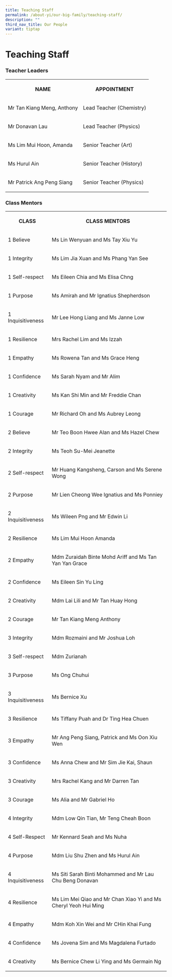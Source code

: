 ```yaml
---
title: Teaching Staff
permalink: /about-yi/our-big-family/teaching-staff/
description: ""
third_nav_title: Our People
variant: tiptap
---
```

<h1><strong>Teaching Staff</strong></h1>
<h3>Teacher Leaders</h3>
<table style="minWidth: 50px">
<colgroup>
<col>
<col>
</colgroup>
<tbody>
<tr>
<th rowspan="1" colspan="1">
<p>NAME</p>
</th>
<th rowspan="1" colspan="1">
<p>APPOINTMENT</p>
</th>
</tr>
<tr>
<td rowspan="1" colspan="1">
<p>Mr Tan Kiang Meng, Anthony</p>
</td>
<td rowspan="1" colspan="1">
<p>Lead Teacher (Chemistry)</p>
</td>
</tr>
<tr>
<td rowspan="1" colspan="1">
<p>Mr Donavan Lau</p>
</td>
<td rowspan="1" colspan="1">
<p>Lead Teacher (Physics)</p>
</td>
</tr>
<tr>
<td rowspan="1" colspan="1">
<p>Ms Lim Mui Hoon, Amanda</p>
</td>
<td rowspan="1" colspan="1">
<p>Senior Teacher (Art)</p>
</td>
</tr>
<tr>
<td rowspan="1" colspan="1">
<p>Ms Hurul Ain</p>
</td>
<td rowspan="1" colspan="1">
<p>Senior Teacher (History)</p>
</td>
</tr>
<tr>
<td rowspan="1" colspan="1">
<p>Mr Patrick Ang Peng Siang</p>
</td>
<td rowspan="1" colspan="1">
<p>Senior Teacher (Physics)</p>
</td>
</tr>
</tbody>
</table>
<h3>Class Mentors</h3>
<table style="minWidth: 50px">
<colgroup>
<col>
<col>
</colgroup>
<tbody>
<tr>
<th rowspan="1" colspan="1">
<p>CLASS</p>
</th>
<th rowspan="1" colspan="1">
<p>CLASS MENTORS</p>
</th>
</tr>
<tr>
<td rowspan="1" colspan="1">
<p>1 Believe</p>
</td>
<td rowspan="1" colspan="1">
<p>Ms Lin Wenyuan and Ms Tay Xiu Yu</p>
</td>
</tr>
<tr>
<td rowspan="1" colspan="1">
<p>1 Integrity</p>
</td>
<td rowspan="1" colspan="1">
<p>Ms Lim Jia Xuan and Ms Phang Yan See</p>
</td>
</tr>
<tr>
<td rowspan="1" colspan="1">
<p>1 Self-respect</p>
</td>
<td rowspan="1" colspan="1">
<p>Ms Eileen Chia and Ms Elisa Chng</p>
</td>
</tr>
<tr>
<td rowspan="1" colspan="1">
<p>1 Purpose</p>
</td>
<td rowspan="1" colspan="1">
<p>Ms Amirah and Mr Ignatius Shepherdson</p>
</td>
</tr>
<tr>
<td rowspan="1" colspan="1">
<p>1 Inquisitiveness</p>
</td>
<td rowspan="1" colspan="1">
<p>Mr Lee Hong Liang and Ms Janne Low</p>
</td>
</tr>
<tr>
<td rowspan="1" colspan="1">
<p>1 Resilience</p>
</td>
<td rowspan="1" colspan="1">
<p>Mrs Rachel Lim and Ms Izzah</p>
</td>
</tr>
<tr>
<td rowspan="1" colspan="1">
<p>1 Empathy</p>
</td>
<td rowspan="1" colspan="1">
<p>Ms Rowena Tan and Ms Grace Heng</p>
</td>
</tr>
<tr>
<td rowspan="1" colspan="1">
<p>1 Confidence</p>
</td>
<td rowspan="1" colspan="1">
<p>Ms Sarah Nyam and Mr Alim</p>
</td>
</tr>
<tr>
<td rowspan="1" colspan="1">
<p>1 Creativity</p>
</td>
<td rowspan="1" colspan="1">
<p>Ms Kan Shi Min and Mr Freddie Chan</p>
</td>
</tr>
<tr>
<td rowspan="1" colspan="1">
<p>1 Courage</p>
</td>
<td rowspan="1" colspan="1">
<p>Mr Richard Oh and Ms Aubrey Leong</p>
</td>
</tr>
<tr>
<td rowspan="1" colspan="1">
<p>2 Believe</p>
</td>
<td rowspan="1" colspan="1">
<p>Mr Teo Boon Hwee Alan and Ms Hazel Chew</p>
</td>
</tr>
<tr>
<td rowspan="1" colspan="1">
<p>2 Integrity</p>
</td>
<td rowspan="1" colspan="1">
<p>Ms Teoh Su-Mei Jeanette</p>
</td>
</tr>
<tr>
<td rowspan="1" colspan="1">
<p>2 Self-respect</p>
</td>
<td rowspan="1" colspan="1">
<p>Mr Huang Kangsheng, Carson and Ms Serene Wong</p>
</td>
</tr>
<tr>
<td rowspan="1" colspan="1">
<p>2 Purpose</p>
</td>
<td rowspan="1" colspan="1">
<p>Mr Lien Cheong Wee Ignatius and Ms Ponniey</p>
</td>
</tr>
<tr>
<td rowspan="1" colspan="1">
<p>2 Inquisitiveness</p>
</td>
<td rowspan="1" colspan="1">
<p>Ms Wileen Png and Mr Edwin Li</p>
</td>
</tr>
<tr>
<td rowspan="1" colspan="1">
<p>2 Resilience</p>
</td>
<td rowspan="1" colspan="1">
<p>Ms Lim Mui Hoon Amanda</p>
</td>
</tr>
<tr>
<td rowspan="1" colspan="1">
<p>2 Empathy</p>
</td>
<td rowspan="1" colspan="1">
<p>Mdm Zuraidah Binte Mohd Ariff and Ms Tan Yan Yan Grace</p>
</td>
</tr>
<tr>
<td rowspan="1" colspan="1">
<p>2 Confidence</p>
</td>
<td rowspan="1" colspan="1">
<p>Ms Eileen Sin Yu Ling</p>
</td>
</tr>
<tr>
<td rowspan="1" colspan="1">
<p>2 Creativity</p>
</td>
<td rowspan="1" colspan="1">
<p>Mdm Lai Lili and Mr Tan Huay Hong</p>
</td>
</tr>
<tr>
<td rowspan="1" colspan="1">
<p>2 Courage</p>
</td>
<td rowspan="1" colspan="1">
<p>Mr Tan Kiang Meng Anthony</p>
</td>
</tr>
<tr>
<td rowspan="1" colspan="1">
<p>3 Integrity</p>
</td>
<td rowspan="1" colspan="1">
<p>Mdm Rozmaini and Mr Joshua Loh</p>
</td>
</tr>
<tr>
<td rowspan="1" colspan="1">
<p>3 Self-respect</p>
</td>
<td rowspan="1" colspan="1">
<p>Mdm Zurianah</p>
</td>
</tr>
<tr>
<td rowspan="1" colspan="1">
<p>3 Purpose</p>
</td>
<td rowspan="1" colspan="1">
<p>Ms Ong Chuhui</p>
</td>
</tr>
<tr>
<td rowspan="1" colspan="1">
<p>3 Inquisitiveness</p>
</td>
<td rowspan="1" colspan="1">
<p>Ms Bernice Xu</p>
</td>
</tr>
<tr>
<td rowspan="1" colspan="1">
<p>3 Resilience</p>
</td>
<td rowspan="1" colspan="1">
<p>Ms Tiffany Puah and Dr Ting Hea Chuen</p>
</td>
</tr>
<tr>
<td rowspan="1" colspan="1">
<p>3 Empathy</p>
</td>
<td rowspan="1" colspan="1">
<p>Mr Ang Peng Siang, Patrick and Ms Oon Xiu Wen</p>
</td>
</tr>
<tr>
<td rowspan="1" colspan="1">
<p>3 Confidence</p>
</td>
<td rowspan="1" colspan="1">
<p>Ms Anna Chew and Mr Sim Jie Kai, Shaun</p>
</td>
</tr>
<tr>
<td rowspan="1" colspan="1">
<p>3 Creativity</p>
</td>
<td rowspan="1" colspan="1">
<p>Mrs Rachel Kang and Mr Darren Tan</p>
</td>
</tr>
<tr>
<td rowspan="1" colspan="1">
<p>3 Courage</p>
</td>
<td rowspan="1" colspan="1">
<p>Ms Alia and Mr Gabriel Ho</p>
</td>
</tr>
<tr>
<td rowspan="1" colspan="1">
<p>4 Integrity</p>
</td>
<td rowspan="1" colspan="1">
<p>Mdm Low Qin Tian, Mr Teng Cheah Boon</p>
</td>
</tr>
<tr>
<td rowspan="1" colspan="1">
<p>4 Self-Respect</p>
</td>
<td rowspan="1" colspan="1">
<p>Mr Kennard Seah and Ms Nuha</p>
</td>
</tr>
<tr>
<td rowspan="1" colspan="1">
<p>4 Purpose</p>
</td>
<td rowspan="1" colspan="1">
<p>Mdm Liu Shu Zhen and Ms Hurul Ain</p>
</td>
</tr>
<tr>
<td rowspan="1" colspan="1">
<p>4 Inquisitiveness</p>
</td>
<td rowspan="1" colspan="1">
<p>Ms Siti Sarah Binti Mohammed and Mr Lau Chu Beng Donavan</p>
</td>
</tr>
<tr>
<td rowspan="1" colspan="1">
<p>4 Resilience</p>
</td>
<td rowspan="1" colspan="1">
<p>Ms Lim Mei Qiao and Mr Chan Xiao Yi and Ms Cheryl Yeoh Hui Ming</p>
</td>
</tr>
<tr>
<td rowspan="1" colspan="1">
<p>4 Empathy</p>
</td>
<td rowspan="1" colspan="1">
<p>Mdm Koh Xin Wei and Mr CHin Khai Fung</p>
</td>
</tr>
<tr>
<td rowspan="1" colspan="1">
<p>4 Confidence</p>
</td>
<td rowspan="1" colspan="1">
<p>Ms Jovena Sim and Ms Magdalena Furtado</p>
</td>
</tr>
<tr>
<td rowspan="1" colspan="1">
<p>4 Creativity</p>
</td>
<td rowspan="1" colspan="1">
<p>Ms Bernice Chew Li Ying and Ms Germain Ng</p>
</td>
</tr>
</tbody>
</table>
<p></p>